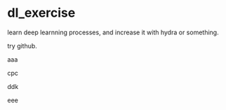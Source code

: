 # dl_exercise
learn deep learnning processes, and increase it with hydra or something. 



try github. 

aaa

cpc

ddk

eee
